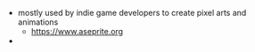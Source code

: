 
- mostly used by indie game developers to create pixel arts and animations 
	- https://www.aseprite.org 
- 